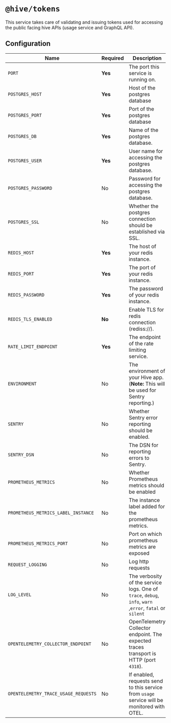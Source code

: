 # `@hive/tokens`

This service takes care of validating and issuing tokens used for accessing the public facing hive
APIs (usage service and GraphQL API).

## Configuration

| Name                                 | Required | Description                                                                                              | Example Value                                        |
| ------------------------------------ | -------- | -------------------------------------------------------------------------------------------------------- | ---------------------------------------------------- |
| `PORT`                               | **Yes**  | The port this service is running on.                                                                     | `6001`                                               |
| `POSTGRES_HOST`                      | **Yes**  | Host of the postgres database                                                                            | `127.0.0.1`                                          |
| `POSTGRES_PORT`                      | **Yes**  | Port of the postgres database                                                                            | `5432`                                               |
| `POSTGRES_DB`                        | **Yes**  | Name of the postgres database.                                                                           | `registry`                                           |
| `POSTGRES_USER`                      | **Yes**  | User name for accessing the postgres database.                                                           | `postgres`                                           |
| `POSTGRES_PASSWORD`                  | No       | Password for accessing the postgres database.                                                            | `postgres`                                           |
| `POSTGRES_SSL`                       | No       | Whether the postgres connection should be established via SSL.                                           | `1` (enabled) or `0` (disabled)                      |
| `REDIS_HOST`                         | **Yes**  | The host of your redis instance.                                                                         | `"127.0.0.1"`                                        |
| `REDIS_PORT`                         | **Yes**  | The port of your redis instance.                                                                         | `6379`                                               |
| `REDIS_PASSWORD`                     | **Yes**  | The password of your redis instance.                                                                     | `"apollorocks"`                                      |
| `REDIS_TLS_ENABLED`                  | **No**   | Enable TLS for redis connection (rediss://).                                                             | `"0"`                                                |
| `RATE_LIMIT_ENDPOINT`                | **Yes**  | The endpoint of the rate limiting service.                                                               | `http://127.0.0.1:4012`                              |
| `ENVIRONMENT`                        | No       | The environment of your Hive app. (**Note:** This will be used for Sentry reporting.)                    | `staging`                                            |
| `SENTRY`                             | No       | Whether Sentry error reporting should be enabled.                                                        | `1` (enabled) or `0` (disabled)                      |
| `SENTRY_DSN`                         | No       | The DSN for reporting errors to Sentry.                                                                  | `https://dooobars@o557896.ingest.sentry.io/12121212` |
| `PROMETHEUS_METRICS`                 | No       | Whether Prometheus metrics should be enabled                                                             | `1` (enabled) or `0` (disabled)                      |
| `PROMETHEUS_METRICS_LABEL_INSTANCE`  | No       | The instance label added for the prometheus metrics.                                                     | `tokens`                                             |
| `PROMETHEUS_METRICS_PORT`            | No       | Port on which prometheus metrics are exposed                                                             | Defaults to `10254`                                  |
| `REQUEST_LOGGING`                    | No       | Log http requests                                                                                        | `1` (enabled) or `0` (disabled)                      |
| `LOG_LEVEL`                          | No       | The verbosity of the service logs. One of `trace`, `debug`, `info`, `warn` ,`error`, `fatal` or `silent` | `info` (default)                                     |
| `OPENTELEMETRY_COLLECTOR_ENDPOINT`   | No       | OpenTelemetry Collector endpoint. The expected traces transport is HTTP (port `4318`).                   | `http://localhost:4318/v1/traces`                    |
| `OPENTELEMETRY_TRACE_USAGE_REQUESTS` | No       | If enabled, requests send to this service from `usage` service will be monitored with OTEL.              | `1` (enabled, or ``)                                 |
